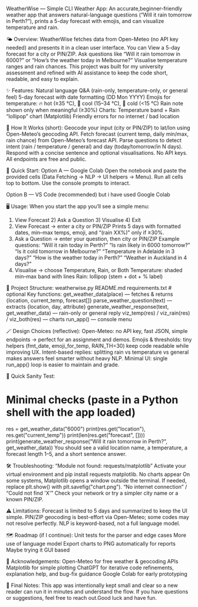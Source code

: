 WeatherWise — Simple CLI Weather App:
An accurate,beginner-friendly weather app that answers natural-language questions (“Will it rain tomorrow in Perth?”), prints a 5-day forecast with emojis, and can visualize temperature and rain.

🌤 Overview:
WeatherWise fetches data from Open-Meteo (no API key needed) and presents it in a clean user interface. 
You can View a 5-day forecast for a city or PIN/ZIP.
Ask questions like “Will it rain tomorrow in 6000?” or “How’s the weather today in Melbourne?”
Visualise temperature ranges and rain chances.
This project was built for my university assessment and refined with AI assistance to keep the code short, readable, and easy to explain.

✨ Features:
Natural language Q&A (rain-only, temperature-only, or general feel)
5-day forecast with date formatting (DD Mon YYYY)
Emojis for temperature: 🔥 hot (≥35 °C), 🙂 cool (15–34 °C), 🥶 cold (<15 °C)
Rain note shown only when meaningful (≥30%)
Charts: Temperature band + Rain “lollipop” chart (Matplotlib)
Friendly errors for no internet / bad location

🧠 How It Works (short):
Geocode your input (city or PIN/ZIP) to lat/lon using Open-Meteo’s geocoding API.
Fetch forecast (current temp, daily min/max, rain chance) from Open-Meteo’s forecast API.
Parse questions to detect intent (rain / temperature / general) and day (today/tomorrow/in N days).
Respond with a concise sentence and optional visualisations.
No API keys. All endpoints are free and public.

🔧 Quick Start:
Option A — Google Colab
Open the notebook and paste the provided cells (Data Fetching → NLP → UI helpers → Menu).
Run all cells top to bottom.
Use the console prompts to interact.

Option B — VS Code (recommended) but i have used Google Colab

🖥 Usage:
When you start the app you’ll see a simple menu:
1) View Forecast  2) Ask a Question  3) Visualise  4) Exit
1) View Forecast → enter a city or PIN/ZIP
Prints 5 days with formatted dates, min–max temps, emoji, and “(rain XX%)” only if ≥30%.
2) Ask a Question → enter your question, then city or PIN/ZIP
Example questions:
“Will it rain today in Perth?”
“Is rain likely in 6000 tomorrow?”
“Is it cold tomorrow in Melbourne?”
“Temperature in Adelaide in 3 days?”
“How is the weather today in Perth?”
“Weather in Auckland in 4 days?”
3) Visualise → choose Temperature, Rain, or Both
Temperature: shaded min–max band with lines
Rain: lollipop (stem + dot + % label)

📂 Project Structure:
weatherwise.py
README.md
requirements.txt   # optional
Key functions:
get_weather_data(place) — fetches & returns {location, current_temp, forecast[]}
parse_weather_question(text) — extracts {location, day, attribute}
generate_weather_response(text, get_weather_data) — rain-only or general reply
viz_temp(res) / viz_rain(res) / viz_both(res) — charts
run_app() — console menu

🪄 Design Choices (reflective):
Open-Meteo: no API key, fast JSON, simple endpoints → perfect for an assignment and demos.
Emojis & thresholds: tiny helpers (fmt_date, emoji_for_temp, RAIN_TH=30) keep code readable while improving UX.
Intent-based replies: splitting rain vs temperature vs general makes answers feel smarter without heavy NLP.
Minimal UI: single run_app() loop is easier to maintain and grade.

🧪 Quick Sanity Test:
# Minimal checks (paste in a Python shell with the app loaded)
res = get_weather_data("6000")
print(res.get("location"), res.get("current_temp"))
print(len(res.get("forecast", [])))
print(generate_weather_response("Will it rain tomorrow in Perth?", get_weather_data))
You should see a valid location name, a temperature, a forecast length 1–5, and a short sentence answer.

🛠 Troubleshooting:
“Module not found: requests/matplotlib”
Activate your virtual environment and pip install requests matplotlib.
No charts appear
On some systems, Matplotlib opens a window outside the terminal. If needed, replace plt.show() with plt.savefig("chart.png").
“No internet connection” / “Could not find 'X'”
Check your network or try a simpler city name or a known PIN/ZIP.

⚠️ Limitations:
Forecast is limited to 5 days and summarized to keep the UI simple.
PIN/ZIP geocoding is best-effort via Open-Meteo; some codes may not resolve perfectly.
NLP is keyword-based, not a full language model.

🗺 Roadmap (if I continue):
Unit tests for the parser and edge cases
More use of language model
Export charts to PNG automatically for reports
Maybe trying it GUI based

🙏 Acknowledgements:
Open-Meteo for free weather & geocoding APIs
Matplotlib for simple plotting
ChatGPT for iterative code refinements, explanation help, and bug-fix guidance
Google Colab for early prototyping

👋 Final Notes:
This app was intentionally kept small and clear so a new reader can run it in minutes and understand the flow. If you have questions or suggestions, feel free to reach out.Good luck and have fun.









